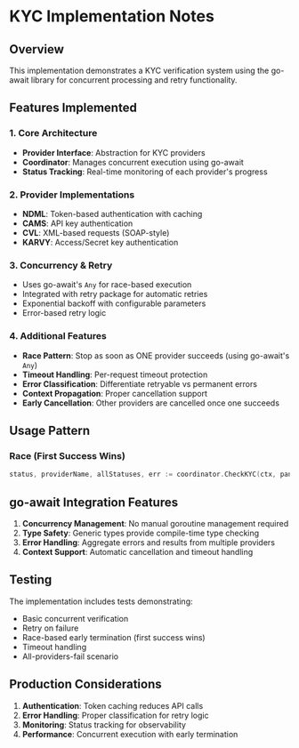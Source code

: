 # KYC Implementation Notes

## Overview

This implementation demonstrates a KYC verification system using the go-await library for concurrent processing and retry functionality.

## Features Implemented

### 1. Core Architecture
- **Provider Interface**: Abstraction for KYC providers
- **Coordinator**: Manages concurrent execution using go-await
- **Status Tracking**: Real-time monitoring of each provider's progress

### 2. Provider Implementations
- **NDML**: Token-based authentication with caching
- **CAMS**: API key authentication
- **CVL**: XML-based requests (SOAP-style)
- **KARVY**: Access/Secret key authentication

### 3. Concurrency & Retry
- Uses go-await's `Any` for race-based execution
- Integrated with retry package for automatic retries
- Exponential backoff with configurable parameters
- Error-based retry logic

### 4. Additional Features
- **Race Pattern**: Stop as soon as ONE provider succeeds (using go-await's `Any`)
- **Timeout Handling**: Per-request timeout protection
- **Error Classification**: Differentiate retryable vs permanent errors
- **Context Propagation**: Proper cancellation support
- **Early Cancellation**: Other providers are cancelled once one succeeds

## Usage Pattern

### Race (First Success Wins)
```go
status, providerName, allStatuses, err := coordinator.CheckKYC(ctx, panDetails)
```

## go-await Integration Features

1. **Concurrency Management**: No manual goroutine management required
2. **Type Safety**: Generic types provide compile-time type checking
3. **Error Handling**: Aggregate errors and results from multiple providers
4. **Context Support**: Automatic cancellation and timeout handling

## Testing

The implementation includes tests demonstrating:
- Basic concurrent verification
- Retry on failure
- Race-based early termination (first success wins)
- Timeout handling
- All-providers-fail scenario

## Production Considerations

1. **Authentication**: Token caching reduces API calls
2. **Error Handling**: Proper classification for retry logic
3. **Monitoring**: Status tracking for observability
4. **Performance**: Concurrent execution with early termination
